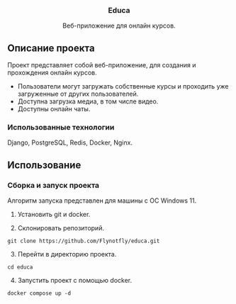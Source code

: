 
<br />
<div align="center">
  <h3 align="center">Educa</h3>

  <p align="center">
    Веб-приложение для онлайн курсов.
    <br />
  </p>
</div>


## Описание проекта

Проект представляет собой веб-приложение, для создания и прохождения онлайн курсов.

* Пользователи могут загружать собственные курсы и проходить уже загруженные от других пользователей.
* Доступна загрузка медиа, в том числе видео.
* Доступны онлайн чаты.




### Использованные технологии
Django, PostgreSQL, Redis, Docker, Nginx.



## Использование

### Сборка и запуск проекта

Алгоритм запуска представлен для машины с ОС Windows 11.

1. Установить git и docker.

2. Склонировать репозиторий.
```
git clone https://github.com/Flynotfly/educa.git
```

3. Перейти в директорию проекта.
```
cd educa
```

4. Запустить проект с помощью docker.
```
docker compose up -d
```
